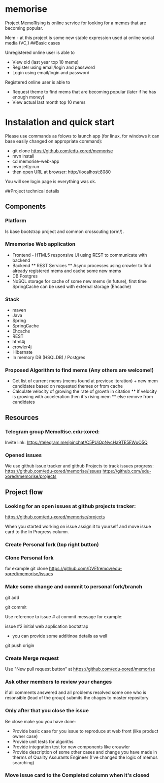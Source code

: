 # memorise

Project MemoRising is online service for looking for a memes that are becoming popular.

Mem - at this project is some new stable expression used at online social media (VC,)
##Basic cases 

Unregistered online user is able to 
* View old (last year top 10 mems)
* Register using email/login and password 
* Login using email/login and password 

Registered online user is able to 
* Request theme to find mems that are becoming popular (later if he has enough money)
* View actual last month top 10 mems


# Instalation and quick start 

Please use commands as folows to launch app (for linux, for windows it can base easily changed on appropriate command): 

* git clone https://github.com/edu-xored/memorise
* mvn install 
* cd memorise-web-app
* mvn jetty:run
* then open URL at browser: 
http://localhost:8080

You will see login page is everything was ok.

##Project technical details

## Components
### Platform 

Is base bootstrap project and common crosscuting (orm/). 

### Mmemorise Web application
* Frontend - HTML5 responsive UI using REST to communicate with backend 
* Backend
** REST Services
** Async processes using crowler to find already registered mems and cache some new mems
* DB Postgres
* NoSQL storage for cache of some new mems (in future), first time SpringCache can be used with external storage (Ehcache)

### Stack 

* maven
* Java 
* Spring 
* SpringCache
* Ehcache
* REST
* html4j
* crowler4j
* Hibernate
* In memory DB (HSQLDB) / Postgres

### Proposed Algorithm to find mems (Any others are welcome!)

* Get list of current mems (mems found at previose iteration) + new mem candidates based on requested themes or from cache
* Calculate velocity of growing the rate of growth in citation
** If velocity is growing with acceleration then it's rising mem
** else remove from candidates 



## Resources
### Telegram group MemoRise.edu-xored:
Invite link: 
https://telegram.me/joinchat/C5PUiQpNvcHa9TE5EWuO5Q

### Opened issues
We use github issue tracker and github Projects to track issues progress:
https://github.com/edu-xored/memorise/issues
https://github.com/edu-xored/memorise/projects

## Project flow
### Looking for an open issues at github projects tracker:
https://github.com/edu-xored/memorise/projects

When you started working on issue assign it to yourself and move issue card to the In Progress column.

### Create Personal fork (top right button)
 
### Clone Personal fork 
for example 
git clone https://github.com/DVEfremov/edu-xored/memorise/issues


### Make some change and commit to personal fork/branch

git add <list of files or dirs> 


git commit


Use reference to issue # at commit message for example:

issue #2 initial web application bootstrap 

- you can provide some additinoa details as well 

git push origin <branch name>

### Create Merge request

Use "New pull request button" at https://github.com/edu-xored/memorise

 
### Ask other members to review your changes  

if all comments answered and all problems resolved some one who is resonsible (lead of the group) submits the chages to master repository
### Only after that you close the issue 
Be close make you you have done:

* Provide basic case for you issue to reproduce at web front (like product owner case) 
* Provide unit tests for algoriths 
* Provide integration test for new components like crouwler 
* Provide description of some other cases and change you have made in therms of Quality Assurants Engineer (I've changed the logic of memos searching)

### Move issue card to the Completed column when it's closed

